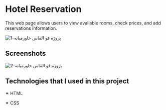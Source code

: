 # Hotel Reservation 

This web page allows users to view available rooms, check prices, and add reservations information.

![پروژه قو الماس خاورمیانه-1](https://github.com/springtofigh/Hotel-reservation-website/assets/90114320/8ac20c78-da74-4e38-9ac5-8459845ae355)



## Screenshots

![پروژه قو الماس خاورمیانه-2](https://github.com/springtofigh/Hotel-reservation-website/assets/90114320/18a7bee4-7cf7-4846-84b6-574e8f21bbc2)


## Technologies that I used in this project

✴ HTML

✴ CSS
